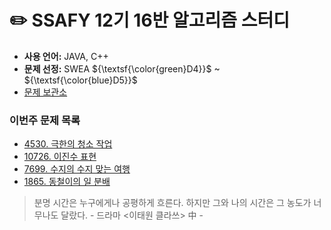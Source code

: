 # :pencil2: SSAFY 12기 16반 알고리즘 스터디
- **사용 언어:** JAVA, C++
- **문제 선정:** SWEA ${\textsf{\color{green}D4}}$  ~  ${\textsf{\color{blue}D5}}$
- [문제 보관소](https://github.com/jinlaove17/2024_SSAFY_AlgorithmStudy/tree/main/Problem_Archive)

### 이번주 문제 목록
- [4530. 극한의 청소 작업](https://swexpertacademy.com/main/code/problem/problemDetail.do?problemLevel=4&contestProbId=AWO6cgzKOIEDFAWw&categoryId=AWO6cgzKOIEDFAWw&categoryType=CODE&problemTitle=&orderBy=RECOMMEND_COUNT&selectCodeLang=ALL&select-1=4&pageSize=10&pageIndex=4)
- [10726. 이진수 표현](https://swexpertacademy.com/main/code/problem/problemDetail.do?contestProbId=AXRSXf_a9qsDFAXS)
- [7699. 수지의 수지 맞는 여행](https://swexpertacademy.com/main/code/problem/problemDetail.do?problemLevel=4&contestProbId=AWqUzj0arpkDFARG&categoryId=AWqUzj0arpkDFARG&categoryType=CODE&problemTitle=&orderBy=PASS_RATE&selectCodeLang=ALL&select-1=4&pageSize=10&pageIndex=4)
- [1865. 동철이의 일 분배](https://swexpertacademy.com/main/code/problem/problemDetail.do?contestProbId=AV5LuHfqDz8DFAXc)

> 분명 시간은 누구에게나 공평하게 흐른다. 하지만 그와 나의 시간은 그 농도가 너무나도 달랐다. - 드라마 <이태원 클라쓰> 中 -
